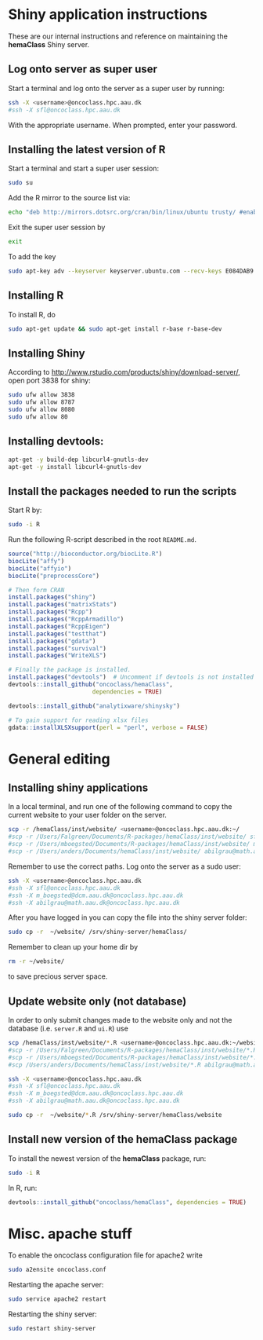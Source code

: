 # Shiny application instructions
These are our internal instructions and reference on maintaining the **hemaClass** Shiny server.

## Log onto server as super user
Start a terminal and log onto the server as a super user by running:
```sh
ssh -X <username>@oncoclass.hpc.aau.dk
#ssh -X sfl@oncoclass.hpc.aau.dk
```
With the appropriate username.
When prompted, enter your password.

## Installing the latest version of R
Start a terminal and start a super user session:
```sh
sudo su 
```

Add the R mirror to the source list via:
```sh
echo "deb http://mirrors.dotsrc.org/cran/bin/linux/ubuntu trusty/ #enabled-manually" >> /etc/apt/sources.list
```
Exit the super user session by
```sh
exit
```
To add the key
```sh
sudo apt-key adv --keyserver keyserver.ubuntu.com --recv-keys E084DAB9
```


## Installing R
To install R, do
```sh
sudo apt-get update && sudo apt-get install r-base r-base-dev
```
## Installing Shiny 
According to http://www.rstudio.com/products/shiny/download-server/,
open port 3838 for shiny:
```sh
sudo ufw allow 3838
sudo ufw allow 8787
sudo ufw allow 8080
sudo ufw allow 80
```

## Installing devtools:
```sh
apt-get -y build-dep libcurl4-gnutls-dev
apt-get -y install libcurl4-gnutls-dev
```

## Install the packages needed to run the scripts
Start R by:
```sh
sudo -i R
```
Run the following R-script described in the root `README.md`.
```R
source("http://bioconductor.org/biocLite.R")
biocLite("affy")
biocLite("affyio")
biocLite("preprocessCore")

# Then form CRAN
install.packages("shiny")
install.packages("matrixStats")
install.packages("Rcpp")
install.packages("RcppArmadillo")
install.packages("RcppEigen")
install.packages("testthat")
install.packages("gdata")
install.packages("survival")
install.packages("WriteXLS")

# Finally the package is installed.
install.packages("devtools")  # Uncomment if devtools is not installed
devtools::install_github("oncoclass/hemaClass", 
                        dependencies = TRUE)

devtools::install_github("analytixware/shinysky")

# To gain support for reading xlsx files
gdata::installXLSXsupport(perl = "perl", verbose = FALSE)
```


# General editing

## Installing shiny applications

In a local terminal, and run one of the following command to copy the current website to your user folder on the server.
```sh
scp -r /hemaClass/inst/website/ <username>@oncoclass.hpc.aau.dk:~/
#scp -r /Users/Falgreen/Documents/R-packages/hemaClass/inst/website/ sfl@oncoclass.hpc.aau.dk:~/
#scp -r /Users/mboegsted/Documents/R-packages/hemaClass/inst/website/ m_boegsted@dcm.aau.dk@oncoclass.hpc.aau.dk:~/
#scp -r /Users/anders/Documents/hemaClass/inst/website/ abilgrau@math.aau.dk@oncoclass.hpc.aau.dk:~/
```
Remember to use the correct paths. Log onto the server as a sudo user:
```sh
ssh -X <username>@oncoclass.hpc.aau.dk
#ssh -X sfl@oncoclass.hpc.aau.dk
#ssh -X m_boegsted@dcm.aau.dk@oncoclass.hpc.aau.dk
#ssh -X abilgrau@math.aau.dk@oncoclass.hpc.aau.dk
```
After you have logged in you can copy the file into the shiny server folder:
```sh
sudo cp -r  ~/website/ /srv/shiny-server/hemaClass/
```
Remember to clean up your home dir by
```sh
rm -r ~/website/
```
to save precious server space.

## Update website only (not database)
In order to only submit changes made to the website only and not the database (i.e. `server.R` and `ui.R`) use
```sh
scp /hemaClass/inst/website/*.R <username>@oncoclass.hpc.aau.dk:~/website/
#scp -r /Users/Falgreen/Documents/R-packages/hemaClass/inst/website/*.R sfl@oncoclass.hpc.aau.dk:~/website/
#scp -r /Users/mboegsted/Documents/R-packages/hemaClass/inst/website/*.R m_boegsted@dcm.aau.dk@oncoclass.hpc.aau.dk:~/website/
#scp /Users/anders/Documents/hemaClass/inst/website/*.R abilgrau@math.aau.dk@oncoclass.hpc.aau.dk:~/website/

ssh -X <username>@oncoclass.hpc.aau.dk
#ssh -X sfl@oncoclass.hpc.aau.dk
#ssh -X m_boegsted@dcm.aau.dk@oncoclass.hpc.aau.dk
#ssh -X abilgrau@math.aau.dk@oncoclass.hpc.aau.dk

sudo cp -r  ~/website/*.R /srv/shiny-server/hemaClass/website
```

## Install new version of the **hemaClass** package
To install the newest version of the **hemaClass** package, run:
```sh
sudo -i R
```
In R, run:
```R
devtools::install_github("oncoclass/hemaClass", dependencies = TRUE)
```

# Misc. apache stuff
To enable the oncoclass configuration file for apache2 write
```sh
sudo a2ensite oncoclass.conf
```
Restarting the apache server:
```sh
sudo service apache2 restart
```
Restarting the shiny server:
```sh
sudo restart shiny-server
```
